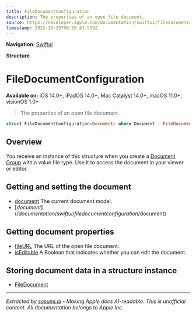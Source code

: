 ```yaml
---
title: FileDocumentConfiguration
description: The properties of an open file document.
source: https://developer.apple.com/documentation/swiftui/filedocumentconfiguration
timestamp: 2025-10-29T00:10:43.559Z
---
```


**Navigation:** [Swiftui](/documentation/swiftui)

**Structure**

# FileDocumentConfiguration

**Available on:** iOS 14.0+, iPadOS 14.0+, Mac Catalyst 14.0+, macOS 11.0+, visionOS 1.0+

> The properties of an open file document.

```swift
struct FileDocumentConfiguration<Document> where Document : FileDocument
```

## Overview

You receive an instance of this structure when you create a [Document Group](/documentation/swiftui/documentgroup) with a value file type. Use it to access the document in your viewer or editor.

## Getting and setting the document

- [document](/documentation/swiftui/filedocumentconfiguration/document) The current document model.
- [$document](/documentation/swiftui/filedocumentconfiguration/$document)

## Getting document properties

- [fileURL](/documentation/swiftui/filedocumentconfiguration/fileurl) The URL of the open file document.
- [isEditable](/documentation/swiftui/filedocumentconfiguration/iseditable) A Boolean that indicates whether you can edit the document.

## Storing document data in a structure instance

- [FileDocument](/documentation/swiftui/filedocument)

---

*Extracted by [sosumi.ai](https://sosumi.ai) - Making Apple docs AI-readable.*
*This is unofficial content. All documentation belongs to Apple Inc.*
